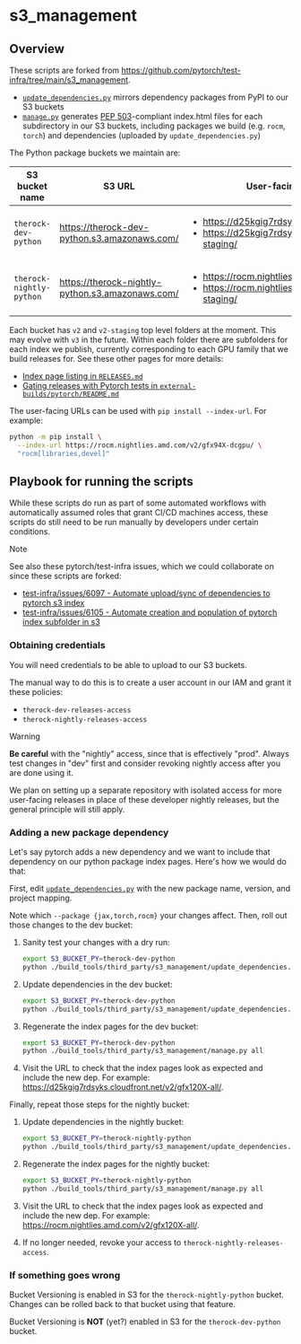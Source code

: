 # s3_management

## Overview

These scripts are forked from https://github.com/pytorch/test-infra/tree/main/s3_management.

* [`update_dependencies.py`](./update_dependencies.py) mirrors dependency
  packages from PyPI to our S3 buckets
* [`manage.py`](./manage.py) generates
  [PEP 503](https://peps.python.org/pep-0503/)-compliant index.html files for
  each subdirectory in our S3 buckets, including packages we build
  (e.g. `rocm`, `torch`) and dependencies (uploaded by `update_dependencies.py`)

The Python package buckets we maintain are:

S3 bucket name | S3 URL | User-facing URLs
-- | -- | --
`therock-dev-python` | https://therock-dev-python.s3.amazonaws.com/ | <ul><li>https://d25kgig7rdsyks.cloudfront.net/v2/</li><li>https://d25kgig7rdsyks.cloudfront.net/v2-staging/</li></ul>
`therock-nightly-python` | https://therock-nightly-python.s3.amazonaws.com/ | <ul><li>https://rocm.nightlies.amd.com/v2/</li><li>https://rocm.nightlies.amd.com/v2-staging/</li></ul>

Each bucket has `v2` and `v2-staging` top level folders at the moment. This may
evolve with `v3` in the future. Within each folder there are subfolders for
each index we publish, currently corresponding to each GPU family that we
build releases for. See these other pages for more details:
* [Index page listing in `RELEASES.md`](https://github.com/ROCm/TheRock/blob/main/RELEASES.md#index-page-listing)
* [Gating releases with Pytorch tests in `external-builds/pytorch/README.md`](/external-builds/pytorch/README.md#gating-releases-with-pytorch-tests)

The user-facing URLs can be used with `pip install --index-url`. For example:

```bash
python -m pip install \
  --index-url https://rocm.nightlies.amd.com/v2/gfx94X-dcgpu/ \
  "rocm[libraries,devel]"
```

## Playbook for running the scripts

While these scripts do run as part of some automated workflows with
automatically assumed roles that grant CI/CD machines access, these scripts do
still need to be run manually by developers under certain conditions.

> [!NOTE]
> See also these pytorch/test-infra issues, which we could collaborate on since these scripts are forked:
> * [test-infra/issues/6097 - Automate upload/sync of dependencies to pytorch s3 index](https://github.com/pytorch/test-infra/issues/6097)
> * [test-infra/issues/6105 - Automate creation and population of pytorch index subfolder in s3](https://github.com/pytorch/test-infra/issues/6105)

### Obtaining credentials

You will need credentials to be able to upload to our S3 buckets.

The manual way to do this is to create a user account in our IAM and
grant it these policies:

* `therock-dev-releases-access`
* `therock-nightly-releases-access`

> [!WARNING]
> **Be careful** with the "nightly" access, since that is effectively "prod".
> Always test changes in "dev" first and consider revoking nightly access after
> you are done using it.
>
> We plan on setting up a separate repository with isolated access for more
> user-facing releases in place of these developer nightly releases, but the
> general principle will still apply.

### Adding a new package dependency

Let's say pytorch adds a new dependency and we want to include that dependency
on our python package index pages. Here's how we would do that:

First, edit [`update_dependencies.py`](./update_dependencies.py) with the new
package name, version, and project mapping.

Note which `--package {jax,torch,rocm}` your changes affect. Then, roll out
those changes to the dev bucket:

1. Sanity test your changes with a dry run:

    ```bash
    export S3_BUCKET_PY=therock-dev-python
    python ./build_tools/third_party/s3_management/update_dependencies.py --package rocm --dry-run
    ```

1. Update dependencies in the dev bucket:

    ```bash
    export S3_BUCKET_PY=therock-dev-python
    python ./build_tools/third_party/s3_management/update_dependencies.py --package rocm
    ```

1. Regenerate the index pages for the dev bucket:

    ```bash
    export S3_BUCKET_PY=therock-dev-python
    python ./build_tools/third_party/s3_management/manage.py all
    ```

1. Visit the URL to check that the index pages look as expected and include the
  new dep. For example: https://d25kgig7rdsyks.cloudfront.net/v2/gfx120X-all/.

Finally, repeat those steps for the nightly bucket:

1. Update dependencies in the nightly bucket:

    ```bash
    export S3_BUCKET_PY=therock-nightly-python
    python ./build_tools/third_party/s3_management/update_dependencies.py --package rocm
    ```

1. Regenerate the index pages for the nightly bucket:

    ```bash
    export S3_BUCKET_PY=therock-nightly-python
    python ./build_tools/third_party/s3_management/manage.py all
    ```

1. Visit the URL to check that the index pages look as expected and include the
  new dep. For example: https://rocm.nightlies.amd.com/v2/gfx120X-all/.

1. If no longer needed, revoke your access to `therock-nightly-releases-access`.

### If something goes wrong

Bucket Versioning is enabled in S3 for the `therock-nightly-python` bucket.
Changes can be rolled back to that bucket using that feature.

Bucket Versioning is **NOT** (yet?) enabled in S3 for the `therock-dev-python`
bucket.
